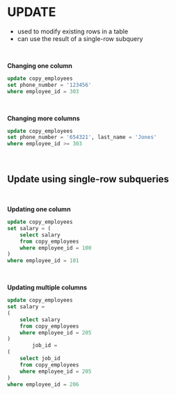 # UPDATE

- used to modify existing rows in a table
- can use the result of a single-row subquery

<br>

**Changing one column**

```sql
update copy_employees
set phone_number = '123456'
where employee_id = 303
```

<br>

**Changing more columns**

```sql
update copy_employees
set phone_number = '654321', last_name = 'Jones'
where employee_id >= 303
```

<br>

## Update using single-row subqueries

<br>

**Updating one column**

```sql
update copy_employees
set salary = (
	select salary
	from copy_employees
	where employee_id = 100
) 
where employee_id = 101 
```

<br>

**Updating multiple columns**

```sql
update copy_employees
set salary = 
(
	select salary
	from copy_employees
	where employee_id = 205
) 
		job_id = 
(
	select job_id
	from copy_employees
	where employee_id = 205
)
where employee_id = 206
```